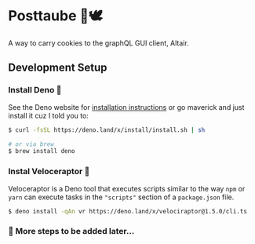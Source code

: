 # Posttaube 📮🕊

A way to carry cookies to the graphQL GUI client, Altair.

## Development Setup

### Install Deno 🦕

See the Deno website for [installation instructions](https://deno.land/manual@v1.25.0/getting_started/installation) or go maverick and just install it cuz I told you to:

```bash
$ curl -fsSL https://deno.land/x/install/install.sh | sh

# or via brew
$ brew install deno
```

### Instal Veloceraptor 🦖

Veloceraptor is a Deno tool that executes scripts similar to the way `npm` or `yarn` can execute tasks in the `"scripts"` section of a `package.json` file.

```bash
$ deno install -qAn vr https://deno.land/x/velociraptor@1.5.0/cli.ts
```

### 🚧 More steps to be added later...